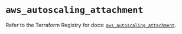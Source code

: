 # `aws_autoscaling_attachment`

Refer to the Terraform Registry for docs: [`aws_autoscaling_attachment`](https://registry.terraform.io/providers/hashicorp/aws/5.78.0/docs/resources/autoscaling_attachment).
